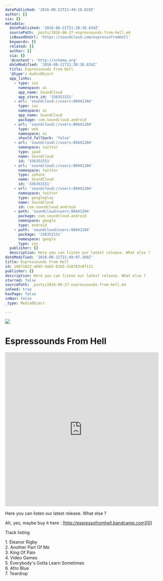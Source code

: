 ```yaml
---
datePublished: '2016-08-21T21:49:10.819Z'
author: []
via: {}
metadata:
  datePublished: '2016-08-21T21:38:38.834Z'
  sourcePath: _posts/2016-06-27-espressounds-from-hell.md
  isBasedOnUrl: 'https://soundcloud.com/espressofromhell'
  keywords: []
  related: []
  author: []
  via: {}
  '@context': 'http://schema.org'
  dateModified: '2016-08-21T21:38:38.834Z'
  title: Espressounds From Hell
  '@type': AudioObject
  app_links:
    - type: ios
      namespace: ai
      app_name: SoundCloud
      app_store_id: '336353151'
    - url: 'soundcloud://users:80441204'
      type: ios
      namespace: ai
      app_name: SoundCloud
      package: com.soundcloud.android
    - url: 'soundcloud://users:80441204'
      type: web
      namespace: ai
      should_fallback: 'false'
    - url: 'soundcloud://users:80441204'
      namespace: twitter
      type: ipad
      name: SoundCloud
      id: '336353151'
    - url: 'soundcloud://users:80441204'
      namespace: twitter
      type: iphone
      name: SoundCloud
      id: '336353151'
    - url: 'soundcloud://users:80441204'
      namespace: twitter
      type: googleplay
      name: SoundCloud
      id: com.soundcloud.android
    - path: 'soundcloud/users:80441204'
      package: com.soundcloud.android
      namespace: google
      type: android
    - path: 'soundcloud/users:80441204'
      package: '336353151'
      namespace: google
      type: ios
  publisher: {}
  description: Here you can listen our latest release. What else ?
dateModified: '2016-08-21T21:49:07.360Z'
title: Espressounds From Hell
id: 16871823-a605-4ab5-81b5-218703c0f111
publisher: {}
description: Here you can listen our latest release. What else ?
starred: false
sourcePath: _posts/2016-06-27-espressounds-from-hell.md
inFeed: true
hasPage: false
inNav: false
_type: MediaObject

---
```

![](https://the-grid-user-content.s3-us-west-2.amazonaws.com/897eaf50-96da-4370-af85-c378c33d3d49.jpg)

# Espressounds From Hell

<iframe src="https://cdn.embedly.com/widgets/media.html?src=https%3A%2F%2Fw.soundcloud.com%2Fplayer%2F%3Fvisual%3Dtrue%26url%3Dhttp%253A%252F%252Fapi.soundcloud.com%252Fusers%252F80441204%26show_artwork%3Dtrue&amp;url=https%3A%2F%2Fsoundcloud.com%2Fespressofromhell&amp;image=http%3A%2F%2Fi1.sndcdn.com%2Favatars-000120468357-g04rcj-t500x500.jpg&amp;key=b7d04c9b404c499eba89ee7072e1c4f7&amp;type=text%2Fhtml&amp;schema=soundcloud" width="500" height="500" scrolling="no" frameborder="0" allowfullscreen="" style=""></iframe>

Here you can listen our latest release. What else ?

Ah, yes, maybe buy it here : [http://espressofromhell.bandcamp.com][0]

Track listing

1\. Eleanor Rigby  
2\. Another Part Of Me  
3\. King Of Pain  
4\. Video Games  
5\. Everybody's Gotta Learn Sometimes  
6\. Afro Blue  
7\. Teardrop

[0]: http://espressofromhell.bandcamp.com/ "bandcamp"